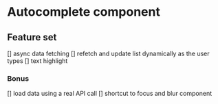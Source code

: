# Autocomplete component

## Feature set

[] async data fetching
[] refetch and update list dynamically as the user types
[] text highlight

### Bonus

[] load data using a real API call
[] shortcut to focus and blur component
